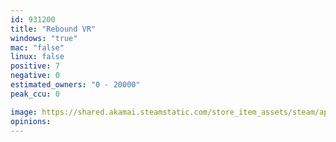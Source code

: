 ```yaml
---
id: 931200
title: "Rebound VR"
windows: "true"
mac: "false"
linux: false
positive: 7
negative: 0
estimated_owners: "0 - 20000"
peak_ccu: 0

image: https://shared.akamai.steamstatic.com/store_item_assets/steam/apps/931200/header.jpg?t=1540592560
opinions:
---
```

